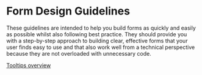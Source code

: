 # Form Design Guidelines

These guidelines are intended to help you build forms as quickly and easily as possible whilst also following best practice. They should provide you with a step-by-step approach to building clear, effective forms that your user finds easy to use and that also work well from a technical perspective because they are not overloaded with unnecessary code.

[Tooltips overview](/design-guidelines/tooltips/overview)

 
